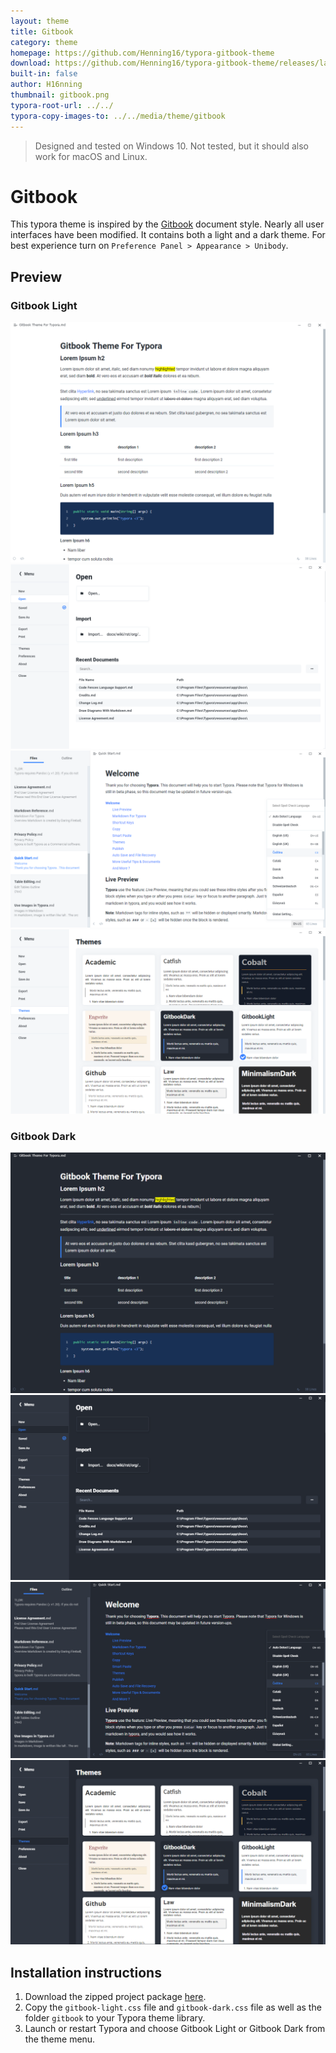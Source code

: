 ```yaml
---
layout: theme
title: Gitbook
category: theme
homepage: https://github.com/Henning16/typora-gitbook-theme
download: https://github.com/Henning16/typora-gitbook-theme/releases/latest
built-in: false
author: H16nning
thumbnail: gitbook.png
typora-root-url: ../../
typora-copy-images-to: ../../media/theme/gitbook
---
```


> Designed and tested on Windows 10. Not tested, but it should also work for macOS and Linux.

# Gitbook

This typora theme is inspired by the [Gitbook](https://www.gitbook.com) document style. Nearly all user interfaces have been modified. It contains both a light and a dark theme. For best experience turn on `Preference Panel > Appearance > Unibody`.

## Preview
### Gitbook Light
![img](/media/theme/gitbook/gitbooklight_main.png)
![img](/media/theme/gitbook/gitbooklight_megamenu.png)
![img](/media/theme/gitbook/gitbooklight_ui.png)
![img](/media/theme/gitbook/gitbooklight_themes.png)

### Gitbook Dark
![img](/media/theme/gitbook/gitbookdark_main.png)
![img](/media/theme/gitbook/gitbookdark_megamenu.png)
![img](/media/theme/gitbook/gitbookdark_ui.png)
![img](/media/theme/gitbook/gitbookdark_themes.png)

## Installation instructions
1. Download the zipped project package [here](https://github.com/Henning16/typora-gitbook-theme/releases/latest).
2. Copy the `gitbook-light.css` file and `gitbook-dark.css` file as well as the folder `gitbook` to your Typora theme library.
3. Launch or restart Typora and choose Gitbook Light or Gitbook Dark from the theme menu.